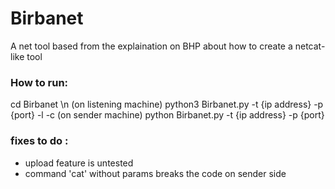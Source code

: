 # Birbanet
A net tool based from the explaination on BHP about how to create a netcat-like tool

### How to run: 
cd Birbanet \n
(on listening machine)
python3 Birbanet.py -t {ip address} -p {port} -l -c
(on sender machine)
python Birbanet.py -t {ip address} -p {port}

###  fixes to do :
- upload feature is untested
- command 'cat' without params breaks the code on sender side
